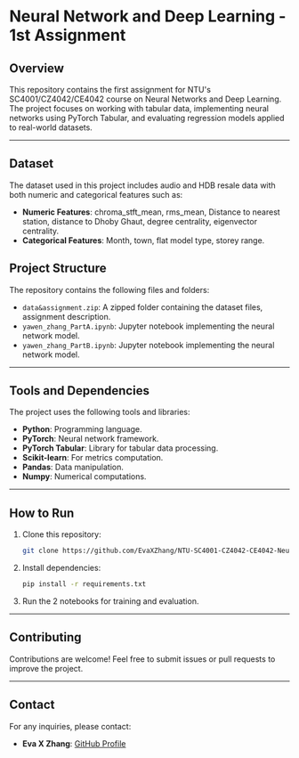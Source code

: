 # Neural Network and Deep Learning - 1st Assignment

## Overview
This repository contains the first assignment for NTU's SC4001/CZ4042/CE4042 course on Neural Networks and Deep Learning. The project focuses on working with tabular data, implementing neural networks using PyTorch Tabular, and evaluating regression models applied to real-world datasets.

---

## Dataset
The dataset used in this project includes audio and HDB resale data with both numeric and categorical features such as:
- **Numeric Features**: chroma_stft_mean, rms_mean, Distance to nearest station, distance to Dhoby Ghaut, degree centrality, eigenvector centrality.
- **Categorical Features**: Month, town, flat model type, storey range.



## Project Structure
The repository contains the following files and folders:
- `data&assignment.zip`: A zipped folder containing the dataset files, assignment description.
- `yawen_zhang_PartA.ipynb`: Jupyter notebook implementing the neural network model.
- `yawen_zhang_PartB.ipynb`: Jupyter notebook implementing the neural network model.


---

## Tools and Dependencies
The project uses the following tools and libraries:
- **Python**: Programming language.
- **PyTorch**: Neural network framework.
- **PyTorch Tabular**: Library for tabular data processing.
- **Scikit-learn**: For metrics computation.
- **Pandas**: Data manipulation.
- **Numpy**: Numerical computations.

---

## How to Run
1. Clone this repository:
   ```bash
   git clone https://github.com/EvaXZhang/NTU-SC4001-CZ4042-CE4042-Neural-Network-and-Deep-Learning-1st-Assignment.git
   ```
2. Install dependencies:
   ```bash
   pip install -r requirements.txt
   ```
3. Run the 2 notebooks for training and evaluation.


---

## Contributing
Contributions are welcome! Feel free to submit issues or pull requests to improve the project.


---

## Contact
For any inquiries, please contact:
- **Eva X Zhang**: [GitHub Profile](https://github.com/EvaXZhang)
